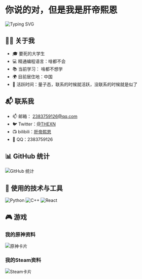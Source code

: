 # 你说的对，但是我是肝帝熙恩

![Typing SVG](https://readme-typing-svg.herokuapp.com?font=Note+Mono&size=26&pause=1000&color=000000&background=FFE8E500&vCenter=true&random=false&width=435&lines=🔭我是THEXN!)

## 👨‍💻 关于我

- 🎓 要死的大学生
- 💻 精通编程语言：啥都不会
- 📚 当前学习： 啥都不想学
- 🌍 目前居住地：中国
- 📅 活跃时间：量子态，联系的时候就活跃，没联系的时候就是似了

## 📬 联系我

- 📫 邮箱： 2383759126@qq.com
- 🐦 Twitter：[@THEXN](https://twitter.com/THEXN679)
- 📺 bilibili：[肝帝熙恩](https://space.bilibili.com/171369384)
- 🐧 QQ：2383759126

## 📊 GitHub 统计

![GitHub 统计](https://github-readme-stats.vercel.app/api?username=THEXN&show_icons=true&count_private=true&hide_title=true)

## 🔧 使用的技术与工具

![Python](https://img.shields.io/badge/-Python-lightblue?style=plastic&logo=Python)
![C++](https://img.shields.io/badge/-C++-00599C?style=plastic&logo=C%2B%2B)
![React](https://img.shields.io/badge/-React-blue?style=plastic&logo=react)

## 🎮 游戏

### 我的原神资料
![原神卡片](https://genshin-card.himiku.com/[47,48,49,51,10,0,4,67,89,79]/72962127.png)

### 我的Steam资料
![Steam卡片](https://card.yuy1n.io/card/941430089/dark,badge,group,bg-game)
